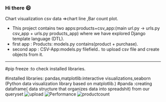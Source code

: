 ###  Hi there 😄 



Chart visualization csv data =>chart line ,Bar count plot.
- This project contains two apps:products+csv_app:(main url.py -> urls.py csv_app + urls.py products_app)
where we have explored Django template language (DTL).
- first app : Products: models.py contains(product + purchase).
- second app : CSV-App:models.py filefield.. to upload csv file and create objects from it.
- ----
#pip freeze :to check installed libraries.

#installed libraries: pandas,matplotlib:interactive visualizations,seaborn (Python data visualization library based on matplotlib.) 
#panda :creating dataframe( data structure that organizes data into spreadshit) from our queryset
![upload](https://user-images.githubusercontent.com/48589743/197422409-923971e4-f89b-495f-8d85-ac3fbffb7bad.PNG)
![Performance](https://user-images.githubusercontent.com/48589743/197422414-00be55fc-56ea-4ae0-bcff-247df3f5ef10.PNG)
![productcount](https://user-images.githubusercontent.com/48589743/197422416-7034a477-57a1-4daf-8044-1794415d84a5.PNG)
